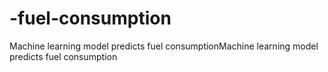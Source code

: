 # -fuel-consumption
Machine learning model predicts fuel consumptionMachine learning model predicts fuel consumption
